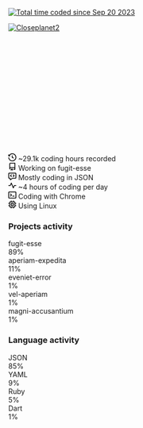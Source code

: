 <a href="https://wakatime.com/@7edd112c-505c-4e0f-a2fe-91ceb97e8cd4"><img src="https://wakatime.com/badge/user/7edd112c-505c-4e0f-a2fe-91ceb97e8cd4.svg" alt="Total time coded since Sep 20 2023" /></a>

[![Closeplanet2](https://github-readme-stats.vercel.app/api?username=Closeplanet2&show_icons=true&theme=tokyonight&count_private=true)]([https://github.com/Closeplanet2])

<svg xmlns="http://www.w3.org/2000/svg" width="480" height="231" class="">
                    WakaTime (over last week)
                </h2>
                <div class="row">
                    <section class="largeable-column-fields">
                        <div class="field">
                            <svg xmlns="http://www.w3.org/2000/svg" viewBox="0 0 16 16" width="16" height="16">
                                <path fill-rule="evenodd" d="M1.643 3.143L.427 1.927A.25.25 0 000 2.104V5.75c0 .138.112.25.25.25h3.646a.25.25 0 00.177-.427L2.715 4.215a6.5 6.5 0 11-1.18 4.458.75.75 0 10-1.493.154 8.001 8.001 0 101.6-5.684zM7.75 4a.75.75 0 01.75.75v2.992l2.028.812a.75.75 0 01-.557 1.392l-2.5-1A.75.75 0 017 8.25v-3.5A.75.75 0 017.75 4z"/>
                            </svg>
                            ~29.1k coding hours recorded
                        </div>
                        <div class="field">
                            <svg xmlns="http://www.w3.org/2000/svg" viewBox="0 0 16 16" width="16" height="16">
                                <path fill-rule="evenodd" d="M2 2.5A2.5 2.5 0 014.5 0h8.75a.75.75 0 01.75.75v12.5a.75.75 0 01-.75.75h-2.5a.75.75 0 110-1.5h1.75v-2h-8a1 1 0 00-.714 1.7.75.75 0 01-1.072 1.05A2.495 2.495 0 012 11.5v-9zm10.5-1V9h-8c-.356 0-.694.074-1 .208V2.5a1 1 0 011-1h8zM5 12.25v3.25a.25.25 0 00.4.2l1.45-1.087a.25.25 0 01.3 0L8.6 15.7a.25.25 0 00.4-.2v-3.25a.25.25 0 00-.25-.25h-3.5a.25.25 0 00-.25.25z"/>
                            </svg>
                            Working on fugit-esse
                        </div>
                        <div class="field">
                            <svg xmlns="http://www.w3.org/2000/svg" viewBox="0 0 16 16" width="16" height="16">
                                <path fill-rule="evenodd" d="M1.5 2.75a.25.25 0 01.25-.25h12.5a.25.25 0 01.25.25v8.5a.25.25 0 01-.25.25h-6.5a.75.75 0 00-.53.22L4.5 14.44v-2.19a.75.75 0 00-.75-.75h-2a.25.25 0 01-.25-.25v-8.5zM1.75 1A1.75 1.75 0 000 2.75v8.5C0 12.216.784 13 1.75 13H3v1.543a1.457 1.457 0 002.487 1.03L8.061 13h6.189A1.75 1.75 0 0016 11.25v-8.5A1.75 1.75 0 0014.25 1H1.75zm5.03 3.47a.75.75 0 010 1.06L5.31 7l1.47 1.47a.75.75 0 01-1.06 1.06l-2-2a.75.75 0 010-1.06l2-2a.75.75 0 011.06 0zm2.44 0a.75.75 0 000 1.06L10.69 7 9.22 8.47a.75.75 0 001.06 1.06l2-2a.75.75 0 000-1.06l-2-2a.75.75 0 00-1.06 0z"/>
                            </svg>
                            Mostly coding in JSON
                        </div>
                    </section>
                    <section class="largeable-column-fields">
                        <div class="field">
                            <svg xmlns="http://www.w3.org/2000/svg" viewBox="0 0 16 16" width="16" height="16">
                                <path fill-rule="evenodd" d="M6 2a.75.75 0 01.696.471L10 10.731l1.304-3.26A.75.75 0 0112 7h3.25a.75.75 0 010 1.5h-2.742l-1.812 4.528a.75.75 0 01-1.392 0L6 4.77 4.696 8.03A.75.75 0 014 8.5H.75a.75.75 0 010-1.5h2.742l1.812-4.529A.75.75 0 016 2z"/>
                            </svg>
                            ~4 hours of coding per day
                        </div>
                        <div class="field">
                            <svg xmlns="http://www.w3.org/2000/svg" viewBox="0 0 16 16" width="16" height="16">
                                <path fill-rule="evenodd" d="M0 2.75C0 1.784.784 1 1.75 1h12.5c.966 0 1.75.784 1.75 1.75v10.5A1.75 1.75 0 0114.25 15H1.75A1.75 1.75 0 010 13.25V2.75zm1.75-.25a.25.25 0 00-.25.25v10.5c0 .138.112.25.25.25h12.5a.25.25 0 00.25-.25V2.75a.25.25 0 00-.25-.25H1.75zM7.25 8a.75.75 0 01-.22.53l-2.25 2.25a.75.75 0 11-1.06-1.06L5.44 8 3.72 6.28a.75.75 0 111.06-1.06l2.25 2.25c.141.14.22.331.22.53zm1.5 1.5a.75.75 0 000 1.5h3a.75.75 0 000-1.5h-3z"/>
                            </svg>
                            Coding with Chrome
                        </div>
                        <div class="field">
                            <svg xmlns="http://www.w3.org/2000/svg" viewBox="0 0 16 16" width="16" height="16">
                                <path fill-rule="evenodd" d="M6.5.75a.75.75 0 00-1.5 0V2H3.75A1.75 1.75 0 002 3.75V5H.75a.75.75 0 000 1.5H2v3H.75a.75.75 0 000 1.5H2v1.25c0 .966.784 1.75 1.75 1.75H5v1.25a.75.75 0 001.5 0V14h3v1.25a.75.75 0 001.5 0V14h1.25A1.75 1.75 0 0014 12.25V11h1.25a.75.75 0 000-1.5H14v-3h1.25a.75.75 0 000-1.5H14V3.75A1.75 1.75 0 0012.25 2H11V.75a.75.75 0 00-1.5 0V2h-3V.75zm5.75 11.75h-8.5a.25.25 0 01-.25-.25v-8.5a.25.25 0 01.25-.25h8.5a.25.25 0 01.25.25v8.5a.25.25 0 01-.25.25zM5.75 5a.75.75 0 00-.75.75v4.5c0 .414.336.75.75.75h4.5a.75.75 0 00.75-.75v-4.5a.75.75 0 00-.75-.75h-4.5zm.75 4.5v-3h3v3h-3z"/>
                            </svg>
                            Using Linux
                        </div>
                    </section>
                </div>
                <div class="row">
                    <section class="column chart">
                        <h3>Projects activity</h3>
                        <div class="chart-bars horizontal">
                            <div class="entry">
                                <span class="name">fugit-esse</span>
                                <div class="bar" style="width: 71.2%; background-color: var(--color-calendar-graph-day-L4-bg)"></div>
                                <span class="value">89%</span>
                            </div>
                            <div class="entry">
                                <span class="name">aperiam-expedita</span>
                                <div class="bar" style="width: 8.8%; background-color: var(--color-calendar-graph-day-L1-bg)"></div>
                                <span class="value">11%</span>
                            </div>
                            <div class="entry">
                                <span class="name">eveniet-error</span>
                                <div class="bar" style="width: 0.8%; background-color: var(--color-calendar-graph-day-L1-bg)"></div>
                                <span class="value">1%</span>
                            </div>
                            <div class="entry">
                                <span class="name">vel-aperiam</span>
                                <div class="bar" style="width: 0.8%; background-color: var(--color-calendar-graph-day-L1-bg)"></div>
                                <span class="value">1%</span>
                            </div>
                            <div class="entry">
                                <span class="name">magni-accusantium</span>
                                <div class="bar" style="width: 0.8%; background-color: var(--color-calendar-graph-day-L1-bg)"></div>
                                <span class="value">1%</span>
                            </div>
                        </div>
                    </section>
                    <section class="column chart">
                        <h3>Language activity</h3>
                        <div class="chart-bars horizontal">
                            <div class="entry">
                                <span class="name">JSON</span>
                                <div class="bar" style="width: 68%; background-color: var(--color-calendar-graph-day-L4-bg)"></div>
                                <span class="value">85%</span>
                            </div>
                            <div class="entry">
                                <span class="name">YAML</span>
                                <div class="bar" style="width: 7.199999999999999%; background-color: var(--color-calendar-graph-day-L1-bg)"></div>
                                <span class="value">9%</span>
                            </div>
                            <div class="entry">
                                <span class="name">Ruby</span>
                                <div class="bar" style="width: 4%; background-color: var(--color-calendar-graph-day-L1-bg)"></div>
                                <span class="value">5%</span>
                            </div>
                            <div class="entry">
                                <span class="name">Dart</span>
                                <div class="bar" style="width: 0.8%; background-color: var(--color-calendar-graph-day-L1-bg)"></div>
                                <span class="value">1%</span>
                            </div>
                        </div>
                    </section>
                </div>
            </section>
        </div>
        <div xmlns="http://www.w3.org/1999/xhtml" id="metrics-end"></div>
    </foreignObject>
</svg>
